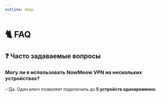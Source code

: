 ```yaml
---
outline: deep
---
```


# 🐈 FAQ
## ❓ Часто задаваемые вопросы

### Могу ли я использовать NowMeow VPN на нескольких устройствах?
✅Да. Один ключ позволяет подключить до **5 устройств одновременно**.

